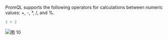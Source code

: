 PromQL supports the following operators for calculations between numeric values: +, -, \*, /, and %.

```SQL
1 + 2
```

![图 10](/img/src/en/metrics/index/387b5238762b791c1f30c5db1cc338a5e99476235754467041d66f325e1cf152.png)
